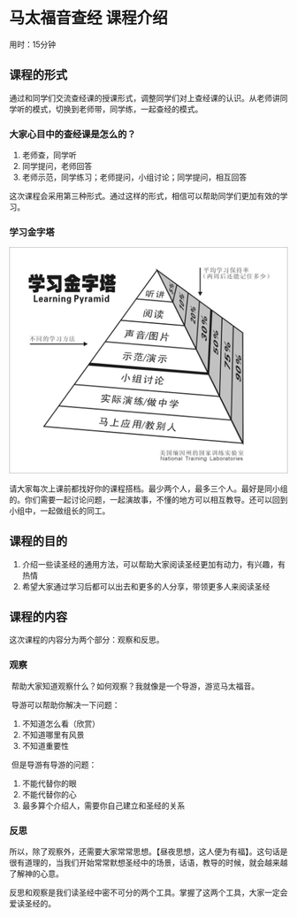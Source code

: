 # 马太福音查经 课程介绍

用时：15分钟

## 课程的形式

通过和同学们交流查经课的授课形式，调整同学们对上查经课的认识。从老师讲同学听的模式，切换到老师带，同学练，一起查经的模式。

### 大家心目中的查经课是怎么的？

1. 老师查，同学听
2. 同学提问，老师回答
3. 老师示范，同学练习；老师提问，小组讨论；同学提问，相互回答

这次课程会采用第三种形式。通过这样的形式，相信可以帮助同学们更加有效的学习。

### 学习金字塔

![学习金字塔图片](./附件/00学习金字塔.jpg)

请大家每次上课前都找好你的课程搭档。最少两个人，最多三个人。最好是同小组的。你们需要一起讨论问题，一起演故事，不懂的地方可以相互教导。还可以回到小组中，一起做组长的同工。

## 课程的目的

1. 介绍一些读圣经的通用方法，可以帮助大家阅读圣经更加有动力，有兴趣，有热情
2. 希望大家通过学习后都可以出去和更多的人分享，带领更多人来阅读圣经

## 课程的内容

这次课程的内容分为两个部分：观察和反思。

### 观察

​	帮助大家知道观察什么？如何观察？我就像是一个导游，游览马太福音。

​	导游可以帮助你解决一下问题：

1. 不知道怎么看（欣赏）
2. 不知道哪里有风景
3. 不知道重要性



​	但是导游有导游的问题：

1. 不能代替你的眼
2. 不能代替你的心
3. 最多算个介绍人，需要你自己建立和圣经的关系

### 反思

​	所以，除了观察外，还需要大家常常思想。【昼夜思想，这人便为有福】。这句话是很有道理的，当我们开始常常默想圣经中的场景，话语，教导的时候，就会越来越了解神的心意。

​	反思和观察是我们读圣经中密不可分的两个工具。掌握了这两个工具，大家一定会爱读圣经的。